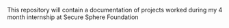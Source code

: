 This repository will contain a documentation of projects worked during my 4 month internship at Secure Sphere Foundation 
